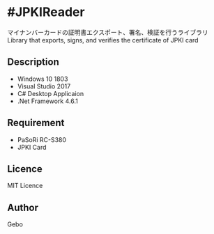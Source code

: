 #JPKIReader
====

マイナンバーカードの証明書エクスポート、署名、検証を行うライブラリ
Library that exports, signs, and verifies the certificate of JPKI card

## Description
- Windows 10 1803
- Visual Studio 2017
- C# Desktop Applicaion
- .Net Framework 4.6.1

## Requirement
- PaSoRi RC-S380
- JPKI Card

## Licence
MIT Licence

## Author
Gebo
